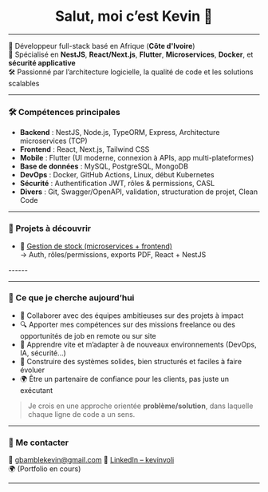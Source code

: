 <h1 align="center">Salut, moi c’est Kevin 👋</h1>

---

🎯 Développeur full-stack basé en Afrique (**Côte d'Ivoire**)   
💼 Spécialisé en **NestJS**, **React/Next.js**, **Flutter**, **Microservices**, **Docker**, et **sécurité applicative**  
🛠️ Passionné par l’architecture logicielle, la qualité de code et les solutions scalables

---

### 🛠️ Compétences principales

- **Backend** : NestJS, Node.js, TypeORM, Express, Architecture microservices (TCP)
- **Frontend** : React, Next.js, Tailwind CSS
- **Mobile** : Flutter (UI moderne, connexion à APIs, app multi-plateformes)
- **Base de données** : MySQL, PostgreSQL, MongoDB
- **DevOps** : Docker, GitHub Actions, Linux, début Kubernetes
- **Sécurité** : Authentification JWT, rôles & permissions, CASL
- **Divers** : Git, Swagger/OpenAPI, validation, structuration de projet, Clean Code

---

### 📌 Projets à découvrir

- 🔐 [Gestion de stock (microservices + frontend)](https://github.com/kevinvoli/gestion_de_stock)  
  → Auth, rôles/permissions, exports PDF, React + NestJS

*------*

---

### 🎯 Ce que je cherche aujourd’hui

- 🤝 Collaborer avec des équipes ambitieuses sur des projets à impact
- 🔍 Apporter mes compétences sur des missions freelance ou des opportunités de job en remote ou sur site
- 🧠 Apprendre vite et m’adapter à de nouveaux environnements (DevOps, IA, sécurité…)
- 🚧 Construire des systèmes solides, bien structurés et faciles à faire évoluer
- 🌍 Être un partenaire de confiance pour les clients, pas juste un exécutant

> Je crois en une approche orientée **problème/solution**, dans laquelle chaque ligne de code a un sens.


---

### 🤝 Me contacter

📧 gbamblekevin@gmail.com
🔗 [LinkedIn – kevinvoli](https://www.linkedin.com/in/kevin-voli/)  
🌍 (Portfolio en cours)

---
